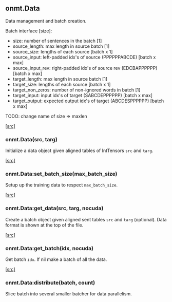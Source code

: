 <a name="onmt.Data.dok"></a>


## onmt.Data ##

 Data management and batch creation.

Batch interface [size]:

  * size: number of sentences in the batch [1]
  * source_length: max length in source batch [1]
  * source_size:  lengths of each source [batch x 1]
  * source_input:  left-padded idx's of source (PPPPPPABCDE) [batch x max]
  * source_input_rev: right-padded  idx's of source rev (EDCBAPPPPPP) [batch x max]
  * target_length: max length in source batch [1]
  * target_size: lengths of each source [batch x 1]
  * target_non_zeros: number of non-ignored words in batch [1]
  * target_input: input idx's of target (SABCDEPPPPPP) [batch x max]
  * target_output: expected output idx's of target (ABCDESPPPPPP) [batch x max]

 TODO: change name of size => maxlen


<a class="entityLink" href="https://github.com/opennmt/opennmt/blob/39968aa86f3b4f7a7c93720c38460e10a0f040a4/lib/data.lua#L47">[src]</a>
<a name="onmt.Data"></a>


### onmt.Data(src, targ) ###

 Initialize a data object given aligned tables of IntTensors `src`
  and `targ`.


<a class="entityLink" href="https://github.com/opennmt/opennmt/blob/39968aa86f3b4f7a7c93720c38460e10a0f040a4/lib/data.lua#L54">[src]</a>
<a name="onmt.Data:set_batch_size"></a>


### onmt.Data:set_batch_size(max_batch_size) ###

 Setup up the training data to respect `max_batch_size`. 

<a class="entityLink" href="https://github.com/opennmt/opennmt/blob/39968aa86f3b4f7a7c93720c38460e10a0f040a4/lib/data.lua#L104">[src]</a>
<a name="onmt.Data:get_data"></a>


### onmt.Data:get_data(src, targ, nocuda) ###

 Create a batch object given aligned sent tables `src` and `targ`
  (optional). Data format is shown at the top of the file.


<a class="entityLink" href="https://github.com/opennmt/opennmt/blob/39968aa86f3b4f7a7c93720c38460e10a0f040a4/lib/data.lua#L164">[src]</a>
<a name="onmt.Data:get_batch"></a>


### onmt.Data:get_batch(idx, nocuda) ###

 Get batch `idx`. If nil make a batch of all the data. 

<a class="entityLink" href="https://github.com/opennmt/opennmt/blob/39968aa86f3b4f7a7c93720c38460e10a0f040a4/lib/data.lua#L195">[src]</a>
<a name="onmt.Data:distribute"></a>


### onmt.Data:distribute(batch, count) ###

 Slice batch into several smaller batcher for data parallelism. 
